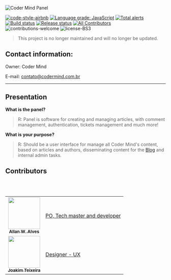 ![Coder Mind Panel](https://i.imgur.com/Y84oYzJ.png)

[![code-style-airbnb](https://badgen.net/badge/codestyle/airbnb/ff5a5f.svg?icon=airbnb&color=green)](https://github.com/airbnb/javascript)
[![Language grade: JavaScript](https://img.shields.io/lgtm/grade/javascript/g/coder-mind-project/panel.svg?logo=lgtm&logoWidth=18)](https://lgtm.com/projects/g/coder-mind-project/panel/context:javascript)
[![Total alerts](https://img.shields.io/lgtm/alerts/g/coder-mind-project/panel.svg?logo=lgtm&logoWidth=18)](https://lgtm.com/projects/g/coder-mind-project/panel/alerts/)
[![Build status](https://dev.azure.com/codermindproject/Coder%20Mind/_apis/build/status/Production/Panel-production)](https://dev.azure.com/codermindproject/Coder%20Mind/_build/latest?definitionId=5)
[![Release status](https://vsrm.dev.azure.com/codermindproject/_apis/public/Release/badge/2cbdac35-45f6-4fc4-a511-54ecd832b244/4/4)](http://master.codermind.com.br)
[![All Contributors](https://img.shields.io/badge/all_contributors-2-blue.svg?style=flat-square)](#contributors)
![contributions-welcome](https://img.shields.io/badge/contributions-welcome-brightgreen)
![license-BS3](https://img.shields.io/badge/license-BSD%203-green)

> This project is no longer maintained and will no longer be updated.

## Contact information:

Owner: Coder Mind

E-mail: contato@codermind.com.br
___

## Presentation

**What is the panel?**

> R: Panel is software for creating and managing articles, with comment management, authentication, tickets management and much more!

**What is your purpose?**

> R: Should be a user interface for manage all Coder Mind's content, based on articles and authors, disseminating content for the [Blog](https://codermind.com.br) and internal admin tasks.


## Contributors

<table>
  <tr>
    <td align="center">
      <a href="http://allanalves23.com">
         <img
              src="https://avatars0.githubusercontent.com/u/27220715?v=4" width="100px;"
              alt=""
         />
         <br />
         <sub>
            <b>Allan W. Alves</b>
         </sub>
      </a>
      <br />
</td>
<td>
    <div>
        <a href="https://github.com/coder-mind-project/panel/commits?author=allanalves23">
          PO, Tech master and developer
        </a>
    </div>
</td>
</tr>
<br/>
<tr>
    <td align="center">
      <a href="https://github.com/JoakimTeixeira">
         <img
              src="https://avatars0.githubusercontent.com/u/12193814?v=4" width="100px;"
              alt=""
         />
         <br />
         <sub>
            <b>Joakim Teixeira</b>
         </sub>
      </a>
      <br />
</td>
<td>
    <div>
        <a href="https://github.com/coder-mind-project/panel/commits?author=JoakimTeixeira">
          Designer - UX
        </a>
    </div>
</td>
</tr>
<br/>
</table>
